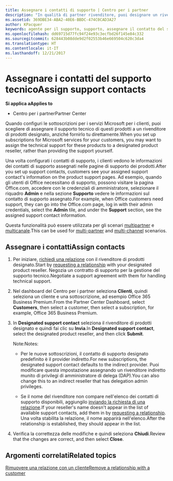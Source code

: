 ```yaml
---
title: Assegnare i contatti di supporto | Centro per i partner
description: "In qualità di partner rivenditore, puoi designare un rivenditore come contatto di supporto."
ms.assetid: 369DBE34-ABA2-40E6-BBDC-474C0CAD3A27
author: KPacquer
keywords: agente per il supporto, supporto, assegnare il contatto del supporto tecnico, contatto del supporto tecnico designato
ms.openlocfilehash: dd69715d77fc94f24e93c3ecfbd26f145e84c332
ms.sourcegitcommit: 628443b08dde9d2f02553b46e669504c620c3da4
ms.translationtype: HT
ms.contentlocale: it-IT
ms.lasthandoff: 12/21/2017
---
```

# <a name="assign-support-contacts"></a><span data-ttu-id="6edcf-104">Assegnare i contatti del supporto tecnico</span><span class="sxs-lookup"><span data-stu-id="6edcf-104">Assign support contacts</span></span>

**<span data-ttu-id="6edcf-105">Si applica a</span><span class="sxs-lookup"><span data-stu-id="6edcf-105">Applies to</span></span>**

-  <span data-ttu-id="6edcf-106">Centro per i partner</span><span class="sxs-lookup"><span data-stu-id="6edcf-106">Partner Center</span></span>

<span data-ttu-id="6edcf-107">Quando configuri le sottoscrizioni per i servizi Microsoft per i clienti, puoi scegliere di assegnare il supporto tecnico di questi prodotti a un rivenditore di prodotti designato, anziché fornirlo tu direttamente.</span><span class="sxs-lookup"><span data-stu-id="6edcf-107">When you set up subscriptions for Microsoft services for your customers, you may want to assign the technical support for these products to a designated product reseller, rather than providing the support yourself.</span></span>

<span data-ttu-id="6edcf-108">Una volta configurati i contatti di supporto, i clienti vedono le informazioni dei contatti di supporto assegnati nelle pagine di supporto dei prodotti.</span><span class="sxs-lookup"><span data-stu-id="6edcf-108">After you set up support contacts, customers see your assigned support contact's information on the product support pages.</span></span> <span data-ttu-id="6edcf-109">Ad esempio, quando gli utenti di Office necessitano di supporto, possono visitare la pagina Office.com, accedere con le credenziali di amministratore, selezionare il riquadro **Admin** e nella sezione **Supporto** vedere le informazioni sul contatto di supporto assegnato.</span><span class="sxs-lookup"><span data-stu-id="6edcf-109">For example, when Office customers need support, they can go into the Office.com page, log in with their admin credentials, select the **Admin** tile, and under the **Support** section, see the assigned support contact information.</span></span>

<span data-ttu-id="6edcf-110">Questa funzionalità può essere utilizzata per gli scenari [multipartner](multipartner.md) e [multicanale](multichannel.md).</span><span class="sxs-lookup"><span data-stu-id="6edcf-110">This can be used for [multi-partner](multipartner.md) and [multi-channel](multichannel.md) scenarios.</span></span> 

<a href="" id="assigncontacts"></a>
## <a name="assign-contacts"></a><span data-ttu-id="6edcf-111">Assegnare i contatti</span><span class="sxs-lookup"><span data-stu-id="6edcf-111">Assign contacts</span></span>

1.  <span data-ttu-id="6edcf-112">Per iniziare, [richiedi una relazione](request-a-relationship-with-a-customer.md) con il rivenditore di prodotti designato.</span><span class="sxs-lookup"><span data-stu-id="6edcf-112">Start by [requesting a relationship](request-a-relationship-with-a-customer.md) with your designated product reseller.</span></span> <span data-ttu-id="6edcf-113">Negozia un contratto di supporto per la gestione del supporto tecnico.</span><span class="sxs-lookup"><span data-stu-id="6edcf-113">Negotiate a support agreement with them for handling technical support.</span></span>

2.  <span data-ttu-id="6edcf-114">Nel dashboard del Centro per i partner seleziona **Clienti**, quindi seleziona un cliente e una sottoscrizione, ad esempio Office 365 Business Premium.</span><span class="sxs-lookup"><span data-stu-id="6edcf-114">From the Partner Center Dashboard, select **Customers**, then select a customer, then select a subscription, for example, Office 365 Business Premium.</span></span>

3.  <span data-ttu-id="6edcf-115">In **Designated support contact** seleziona il rivenditore di prodotti designato e quindi fai clic su **Invia**.</span><span class="sxs-lookup"><span data-stu-id="6edcf-115">In  **Designated support contact**, select the designated product reseller, and then click **Submit**.</span></span> 

    <span data-ttu-id="6edcf-116">Note:</span><span class="sxs-lookup"><span data-stu-id="6edcf-116">Notes:</span></span> 
    
    *  <span data-ttu-id="6edcf-117">Per le nuove sottoscrizioni, il contatto di supporto designato predefinito è il provider indiretto.</span><span class="sxs-lookup"><span data-stu-id="6edcf-117">For new subscriptions, the designated support contact defaults to the indirect provider.</span></span> <span data-ttu-id="6edcf-118">Puoi modificare questa impostazione assegnando un rivenditore indiretto munito di privilegi di amministratore di delega (DAP).</span><span class="sxs-lookup"><span data-stu-id="6edcf-118">You can also change this to an indirect reseller that has delegation admin privileges.</span></span>
    
    *  <span data-ttu-id="6edcf-119">Se il nome del rivenditore non compare nell'elenco dei contatti di supporto disponibili, aggiungilo [inviando la richiesta di una relazione](request-a-relationship-with-a-customer.md).</span><span class="sxs-lookup"><span data-stu-id="6edcf-119">If your reseller's name doesn't appear in the list of available support contacts, add them in by [requesting a relationship](request-a-relationship-with-a-customer.md).</span></span> <span data-ttu-id="6edcf-120">Una volta stabilita la relazione, il nome apparirà nell'elenco.</span><span class="sxs-lookup"><span data-stu-id="6edcf-120">After the relationship is established, they should appear in the list.</span></span>  

4.  <span data-ttu-id="6edcf-121">Verifica la correttezza delle modifiche e quindi seleziona **Chiudi**.</span><span class="sxs-lookup"><span data-stu-id="6edcf-121">Review that the changes are correct, and then select **Close**.</span></span>

## <a name="related-topics"></a><span data-ttu-id="6edcf-122">Argomenti correlati</span><span class="sxs-lookup"><span data-stu-id="6edcf-122">Related topics</span></span>

[<span data-ttu-id="6edcf-123">Rimuovere una relazione con un cliente</span><span class="sxs-lookup"><span data-stu-id="6edcf-123">Remove a relationship with a customer</span></span>](remove-a-relationship.md)